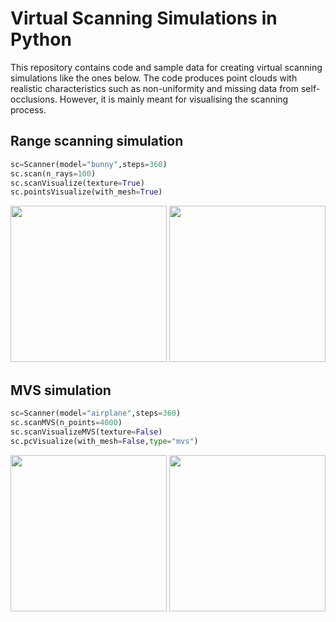 # Virtual Scanning Simulations in Python

This repository contains code and sample data for creating virtual scanning simulations like the ones below.
The code produces point clouds with realistic characteristics such as non-uniformity and missing data from self-occlusions. However, it is mainly meant for visualising the scanning process.

## Range scanning simulation

```python
sc=Scanner(model="bunny",steps=360)
sc.scan(n_rays=100)
sc.scanVisualize(texture=True)
sc.pointsVisualize(with_mesh=True)
```

<p float="left">
  <img style="width:250px;" src="./data/bunny/scan.gif">
  <img style="width:250px;" src="./data/bunny/pts_mesh.gif">
</p>


## MVS simulation

```python
sc=Scanner(model="airplane",steps=360)
sc.scanMVS(n_points=4000)
sc.scanVisualizeMVS(texture=False)
sc.pcVisualize(with_mesh=False,type="mvs")
```

<p float="left">
  <img style="width:250px;" src="./data/airplane/scan_mvs.gif">
  <img style="width:250px;" src="./data/airplane/pc.gif">
</p>

